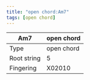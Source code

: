 ```yaml
---
title: "open chord:Am7"
tags: [open chord]
---
```


|Am7|open chord|
|---|---|
|Type|open chord|
|Root string|5|
|Fingering|X02010|

